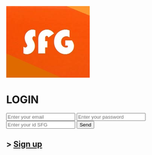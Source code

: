 <html>
     <meta charset="UTF-8">
<meta lang="es">
<img src="sfglog.jpg" alt="IMGEN SFG" title="IMAGEN SFG"/>
    <link rel=" shorcut icon " type=" image/x-icon " href="sfglogo.ico">
<link rel="stylesheet" href="LOGIN.css">
<head>
     </head>
<body>
     <h1>LOGIN</h1>
    <div class="t78">
          <input type="text" name="email" placeholder="Enter your email" maxlength="50">
          <input type="password" name="password" placeholder="Enter your password" maxlength="50">
         <input type="text" name="SFG" placeholder="Enter your id SFG " maxlength="50">
         <input type="submit" value="Send">
         <h2>>
              <a href="https://adraw406.github.io/Register/"> Sign up </a>
         </h2>
     </div>
  </body>
 </html>
 
